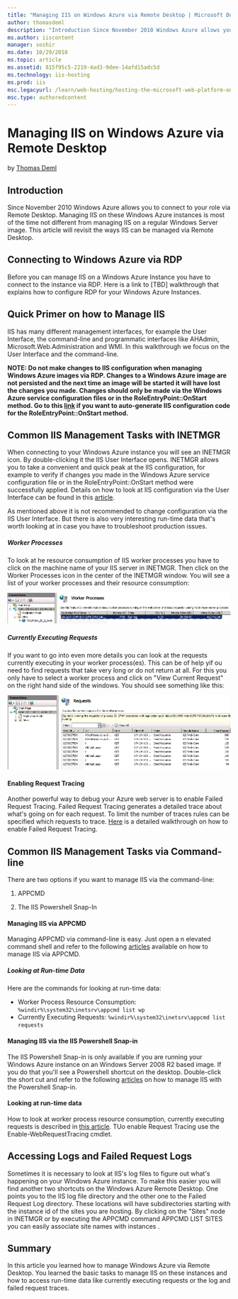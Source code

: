 ```yaml
---
title: "Managing IIS on Windows Azure via Remote Desktop | Microsoft Docs"
author: thomasdeml
description: "Introduction Since November 2010 Windows Azure allows you to connect to your role via Remote Desktop. Managing IIS on these Windows Azure instances is most o..."
ms.author: iiscontent
manager: soshir
ms.date: 10/29/2010
ms.topic: article
ms.assetid: 815f95c5-2219-4ad3-9dee-14afd15adc5d
ms.technology: iis-hosting
ms.prod: iis
msc.legacyurl: /learn/web-hosting/hosting-the-microsoft-web-platform-on-windows-azure/managing-iis-on-windows-azure-via-remote-desktop
msc.type: authoredcontent
---
```

Managing IIS on Windows Azure via Remote Desktop
====================
by [Thomas Deml](https://github.com/thomasdeml)

## Introduction

Since November 2010 Windows Azure allows you to connect to your role via Remote Desktop. Managing IIS on these Windows Azure instances is most of the time not different from managing IIS on a regular Windows Server image. This article will revisit the ways IIS can be managed via Remote Desktop.

## Connecting to Windows Azure via RDP

Before you can manage IIS on a Windows Azure Instance you have to connect to the instance via RDP. Here is a link to [TBD] walkthrough that explains how to configure RDP for your Windows Azure Instances.

## Quick Primer on how to Manage IIS

IIS has many different management interfaces, for example the User Interface, the command-line and programmatic interfaces like AHAdmin, Microsoft.Web.Administration and WMI. In this walkthrough we focus on the User Interface and the command-line.

**NOTE: Do not make changes to IIS configuration when managing Windows Azure images via RDP. Changes to a Windows Azure image are not persisted and the next time an image will be started it will have lost the changes you made. Changes should only be made via the Windows Azure service configuration files or in the RoleEntryPoint::OnStart method. Go to this [link](../../manage/managing-your-configuration-settings/using-configuration-editor-generate-scripts.md "Auto-generating scripts via the IIS Configuration Editor") if you want to auto-generate IIS configuration code for the RoleEntryPoint::OnStart method.**

## Common IIS Management Tasks with INETMGR

When connecting to your Windows Azure instance you will see an INETMGR icon. By double-clicking it the IIS User Interface opens. INETMGR allows you to take a convenient and quick peak at the IIS configuration, for example to verify if changes you made in the Windows Azure service configuration file or in the RoleEntryPoint::OnStart method were successfully applied. Details on how to look at IIS configuration via the User Interface can be found in this [article](../../get-started/getting-started-with-iis/getting-started-with-the-iis-manager-in-iis-7-and-iis-8.md "Managing IIS via INETMGR").

As mentioned above it is not recommended to change configuration via the IIS User Interface. But there is also very interesting run-time data that's worth looking at in case you have to troubleshoot production issues.

##### Worker Processes

To look at he resource consumption of IIS worker processes you have to click on the machine name of your IIS server in INETMGR. Then click on the Worker Processes icon in the center of the INETMGR window. You will see a list of your worker processes and their resource consumption:

[![](managing-iis-on-windows-azure-via-remote-desktop/_static/image4.png)](managing-iis-on-windows-azure-via-remote-desktop/_static/image3.png)

##### Currently Executing Requests

If you want to go into even more details you can look at the requests currently executing in your worker process(es). This can be of help yif ou need to find requests that take very long or do not return at all. For this you only have to select a worker process and click on "View Current Request" on the right hand side of the windows. You should see something like this:

[![](managing-iis-on-windows-azure-via-remote-desktop/_static/image6.png)](managing-iis-on-windows-azure-via-remote-desktop/_static/image5.png)

#### Enabling Request Tracing

Another powerful way to debug your Azure web server is to enable Failed Request Tracing. Failed Request Tracing generates a detailed trace about what's going on for each request. To limit the number of traces rules can be specified which requests to trace. [Here](../../troubleshoot/using-failed-request-tracing/troubleshooting-failed-requests-using-tracing-in-iis.md "Enabling Request Tracing") is a detailed walkthrough on how to enable Failed Request Tracing.

## Common IIS Management Tasks via Command-line

There are two options if you want to manage IIS via the command-line:

1) APPCMD

2) The IIS Powershell Snap-In

#### Managing IIS via APPCMD

Managing APPCMD via command-line is easy. Just open a n elevated command shell and refer to the following [articles](../../get-started/getting-started-with-iis/getting-started-with-appcmdexe.md "Getting Started with APPCMD") available on how to manage IIS via APPCMD.

##### Looking at Run-time Data

Here are the commands for looking at run-time data:

- Worker Process Resource Consumption: `%windir%\system32\inetsrv\appcmd list wp`
- Currently Executing Requests: `%windir%\system32\inetsrv\appcmd list requests`

#### Managing IIS via the IIS Powershell Snap-in

The IIS Powershell Snap-in is only available if you are running your Windows Azure instance on an Windows Server 2008 R2 based image. If you do that you'll see a Powershell shortcut on the desktop. Double-click the short cut and refer to the following [articles](../../manage/powershell/index.md "Managing IIS with the Powershell Snap-in") on how to manage IIS with the Powershell Snap-in.

#### Looking at run-time data

How to look at worker process resource consumption, currently executing requests is described in [this article](../../manage/powershell/powershell-snap-in-run-time-data.md "Run-time data"). TUo enable Request Tracing use the Enable-WebRequestTracing cmdlet.

## Accessing Logs and Failed Request Logs

Sometimes it is necessary to look at IIS's log files to figure out what's happening on your Windows Azure instance. To make this easier you will find another two shortcuts on the Windows Azure Remote Desktop. One points you to the IIS log file directory and the other one to the Failed Request Log directory. These locations will have subdirectories starting with the instance id of the sites you are hosting. By clicking on the "Sites" node in INETMGR or by executing the APPCMD command APPCMD LIST SITES you can easily associate site names with instances .

## Summary

In this article you learned how to manage Windows Azure via Remote Desktop. You learned the basic tasks to manage IIS on these instances and how to access run-time data like currently executing requests or the log and failed request traces.